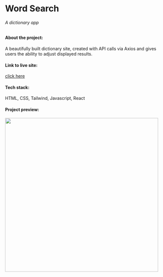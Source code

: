 <div>

<h1>Word Search</h1>
<h6>A dictionary app</h6>

<h4>About the project:</h4>
<p>A beautifully built dictionary site, created with API calls via Axios and gives users the ability to adjust displayed results.</p>

<h4>Link to live site:</h4>
<a href="https://oliver-word-search.netlify.app/" target="_blank">click here</a>

<h4>Tech stack:</h4>
<p>
HTML,
CSS,
Tailwind,
Javascript,
React
</p>

<h4>Project preview:</h4>
<img width="500" src="https://kylieoliver.com/word-search.png"/>
  
</div>
